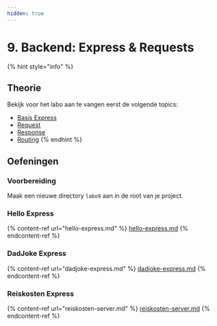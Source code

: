 ```yaml
---
hidden: true
---
```


# 9. Backend: Express & Requests

{% hint style="info" %}
## Theorie

Bekijk voor het labo aan te vangen eerst de volgende topics:

* [Basis Express](../../cursus/backend/wat-is-een-backend-framework/basis.md)
* [Request](../../cursus/backend/wat-is-een-backend-framework/requests/)
* [Response](../../cursus/backend/wat-is-een-backend-framework/response.md)
* [Routing](../../cursus/backend/wat-is-een-backend-framework/router.md)
{% endhint %}

## Oefeningen

### Voorbereiding

Maak een nieuwe directory `labo9` aan in de root van je project.

### Hello Express

{% content-ref url="hello-express.md" %}
[hello-express.md](hello-express.md)
{% endcontent-ref %}

### DadJoke Express

{% content-ref url="dadjoke-express.md" %}
[dadjoke-express.md](dadjoke-express.md)
{% endcontent-ref %}

### Reiskosten Express

{% content-ref url="reiskosten-server.md" %}
[reiskosten-server.md](reiskosten-server.md)
{% endcontent-ref %}
